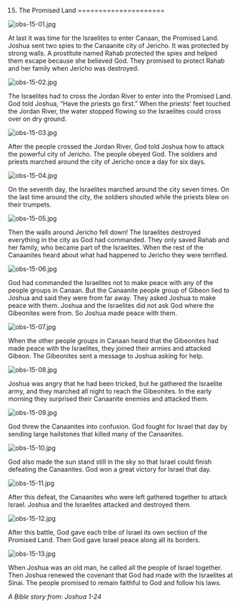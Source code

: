 15. The Promised Land
=====================

![obs-15-01.jpg](/var/www/vhosts/door43.org/httpdocs/data/gitrepo/media/en/obs/obs-15-01.jpg "obs-15-01.jpg")

At last it was time for the Israelites to enter Canaan, the Promised
Land. Joshua sent two spies to the Canaanite city of Jericho. It was
protected by strong walls. A prostitute named Rahab protected the spies
and helped them escape because she believed God. They promised to
protect Rahab and her family when Jericho was destroyed.

![obs-15-02.jpg](/var/www/vhosts/door43.org/httpdocs/data/gitrepo/media/en/obs/obs-15-02.jpg "obs-15-02.jpg")

The Israelites had to cross the Jordan River to enter into the Promised
Land. God told Joshua, “Have the priests go first.” When the priests’
feet touched the Jordan River, the water stopped flowing so the
Israelites could cross over on dry ground.

![obs-15-03.jpg](/var/www/vhosts/door43.org/httpdocs/data/gitrepo/media/en/obs/obs-15-03.jpg "obs-15-03.jpg")

After the people crossed the Jordan River, God told Joshua how to attack
the powerful city of Jericho. The people obeyed God. The soldiers and
priests marched around the city of Jericho once a day for six days.

![obs-15-04.jpg](/var/www/vhosts/door43.org/httpdocs/data/gitrepo/media/en/obs/obs-15-04.jpg "obs-15-04.jpg")

On the seventh day, the Israelites marched around the city seven times.
On the last time around the city, the soldiers shouted while the priests
blew on their trumpets.

![obs-15-05.jpg](/var/www/vhosts/door43.org/httpdocs/data/gitrepo/media/en/obs/obs-15-05.jpg "obs-15-05.jpg")

Then the walls around Jericho fell down! The Israelites destroyed
everything in the city as God had commanded. They only saved Rahab and
her family, who became part of the Israelites. When the rest of the
Canaanites heard about what had happened to Jericho they were terrified.

![obs-15-06.jpg](/var/www/vhosts/door43.org/httpdocs/data/gitrepo/media/en/obs/obs-15-06.jpg "obs-15-06.jpg")

God had commanded the Israelites not to make peace with any of the
people groups in Canaan. But the Canaanite people group of Gibeon lied
to Joshua and said they were from far away. They asked Joshua to make
peace with them. Joshua and the Israelites did not ask God where the
Gibeonites were from. So Joshua made peace with them.

![obs-15-07.jpg](/var/www/vhosts/door43.org/httpdocs/data/gitrepo/media/en/obs/obs-15-07.jpg "obs-15-07.jpg")

When the other people groups in Canaan heard that the Gibeonites had
made peace with the Israelites, they joined their armies and attacked
Gibeon. The Gibeonites sent a message to Joshua asking for help.

![obs-15-08.jpg](/var/www/vhosts/door43.org/httpdocs/data/gitrepo/media/en/obs/obs-15-08.jpg "obs-15-08.jpg")

Joshua was angry that he had been tricked, but he gathered the Israelite
army, and they marched all night to reach the Gibeonites. In the early
morning they surprised their Canaanite enemies and attacked them.

![obs-15-09.jpg](/var/www/vhosts/door43.org/httpdocs/data/gitrepo/media/en/obs/obs-15-09.jpg "obs-15-09.jpg")

God threw the Canaanites into confusion. God fought for Israel that day
by sending large hailstones that killed many of the Canaanites.

![obs-15-10.jpg](/var/www/vhosts/door43.org/httpdocs/data/gitrepo/media/en/obs/obs-15-10.jpg "obs-15-10.jpg")

God also made the sun stand still in the sky so that Israel could finish
defeating the Canaanites. God won a great victory for Israel that day.

![obs-15-11.jpg](/var/www/vhosts/door43.org/httpdocs/data/gitrepo/media/en/obs/obs-15-11.jpg "obs-15-11.jpg")

After this defeat, the Canaanites who were left gathered together to
attack Israel. Joshua and the Israelites attacked and destroyed them.

![obs-15-12.jpg](/var/www/vhosts/door43.org/httpdocs/data/gitrepo/media/en/obs/obs-15-12.jpg "obs-15-12.jpg")

After this battle, God gave each tribe of Israel its own section of the
Promised Land. Then God gave Israel peace along all its borders.

![obs-15-13.jpg](/var/www/vhosts/door43.org/httpdocs/data/gitrepo/media/en/obs/obs-15-13.jpg "obs-15-13.jpg")

When Joshua was an old man, he called all the people of Israel together.
Then Joshua renewed the covenant that God had made with the Israelites
at Sinai. The people promised to remain faithful to God and follow his
laws.

*A Bible story from: Joshua 1-24*
